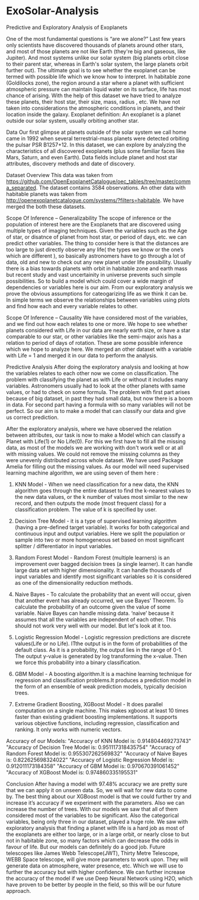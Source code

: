 # ExoSolar-Analysis
Predictive and Exploratory Analysis of Exoplanets

One of the most fundamental questions is “are we alone?” Last few years only scientists have
discovered thousands of planets around other stars, and most of those planets are not like Earth
(they're big and gaseous, like Jupiter). And most systems unlike our solar system (big planets orbit
close to their parent star, whereas in Earth's solar system, the large planets orbit further out).
The ultimate goal is to see whether the exoplanet can be termed with possible life which we know
how to interpret. In habitable zone (Goldilocks zone), the region around a star where a planet with
sufficient atmospheric pressure can maintain liquid water on its surface, life has most chance of
arising. With the help of this dataset we have tried to analyze these planets, their host star, their
size, mass, radius , etc. We have not taken into considerations the atmospheric conditions in
planets, and their location inside the galaxy.
Exoplanet definition: An exoplanet is a planet outside our solar system, usually orbiting another
star.

Data
Our first glimpse at planets outside of the solar system we call home came in 1992 when several
terrestrial-mass planets were detected orbiting the pulsar PSR B1257+12. In this dataset, we can
explore by analyzing the characteristics of all discovered exoplanets (plus some familiar faces like
Mars, Saturn, and even Earth). Data fields include planet and host star attributes, discovery
methods and date of discovery.

Dataset Overview
This data was taken from
https://github.com/OpenExoplanetCatalogue/oec_tables/tree/master/comma_separated. The
dataset contains 3584 observations. An other data with habitable planets was taken from
http://openexoplanetcatalogue.com/systems/?filters=habitable. We have merged the both
these datasets.

Scope Of Inference – Generalizability
The scope of inference or the population of interest here are the Exoplanets that are discovered
using multiple types of imaging techniques. Given the variables such as the Age of star, or
disatnce of planet from host star, or period of days, etc. we can predict other variables. The thing
to consider here is that the distances are too large to just directly observe any life( the types we
know or the one’s which are different ), so basically astronomers have to go through a lot of data,
old and new to check out any new planet under life possibility. Usually there is a bias towards
planets with orbit in habitable zone and earth mass but recent study and vast uncertainity in
universe prevents such simple possibilities. So to build a model which could cover a wide margin
of dependencies or variables here is our aim. From our exploratory analysis we prove the
obvious assumptions for cateogarizing life as we think it can be. In simple terms we observe the
relationships between variables using plots and find how each and every variable relates to other.

Scope Of Inference – Causality
We have considered most of the variables, and we find out how each relates to one or more. We
hope to see whether planets considered with Life in our data are nearly earth size, or have a star
comparable to our star, or other variables like the semi-major axis has a relation to period of days
of rotation. These are some possible inference which we hope to analyze here. We merged an other
dataset with a variable with Life = 1 and merged it in our data to perform the analysis.

Predictive Analysis
After doing the exploratory analysis and looking at how the variables relates to each other now
we come on classification. The problem with classifying the planet as with Life or without it
includes many variables. Astronomers usually had to look at the other planets with same values,
or had to check on some formula. The problem with first part arises because of big dataset, in
past they had small data, but now there is a boom in data. For second part having a formula with
so many variables will not be perfect. So our aim is to make a model that can classify our data
and give us correct prediction. 

After the exploratory analysis, where we have observed the relation between attributes, our task
is now to make a Model which can classify a Planet with Life(1) or No Life(0). For this we first
have to fill all the missing data, as most of the models we are working with don't work well or at
all with missing values. We could not remove the missing columns as they were unevenly
distributed across whole dataset. We have used Package Amelia for filling out the missing
values. As our model will need supervised learning machine algorithm, we are using seven of
them here :

1. KNN Model - When we need classification for a new data, the KNN algorithm goes through the
entire dataset to find the k-nearest values to the new data values, or the k number of values most
similar to the new record, and then outputs the mode (most frequent class) for a classification
problem. The value of k is specified by user.

2. Decision Tree Model - it is a type of supervised learning algorithm (having a pre-defined target
variable). It works for both categorical and continuous input and output variables. Here we split
the population or sample into two or more homogeneous set based on most significant splitter /
differentiator in input variables.

3. Random Forest Model - Random Forest (multiple learners) is an improvement over bagged
decision trees (a single learner). It can handle large data set with higher dimensionality. It can
handle thousands of input variables and identify most significant variables so it is considered as
one of the dimensionality reduction methods.

4. Naive Bayes - To calculate the probability that an event will occur, given that another event has
already occurred, we use Bayes’ Theorem. To calculate the probability of an outcome given the
value of some variable. Naive Bayes can handle missing data. ‘naive’ because it assumes that all
the variables are independent of each other. This should not work very well with our model. But
let's look at it too.

5. Logistic Regression Model - Logistic regression predictions are discrete values(Life or no Life).
ITthe output is in the form of probabilities of the default class. As it is a probability, the output
lies in the range of 0-1. The output y-value is generated by log transforming the x-value. Then
we force this probability into a binary classification.

6. GBM Model - A boosting algorithm.It is a machine learning technique for regression and
classification problems.It produces a prediction model in the form of an ensemble of weak
prediction models, typically decision trees.

7. Extreme Gradient Boosting, XGBoost Model - It does parallel computation on a single machine.
This makes xgboost at least 10 times faster than existing gradient boosting implementations. It
supports various objective functions, including regression, classification and ranking. It only
works with numeric vectors.

Accuracy of our Models:
"Accuracy of KNN Model is: 0.914804469273743"
"Accuracy of Decision Tree Model is: 0.951117318435754"
"Accuracy of Random Forest Model is: 0.955307262569832"
"Accuracy of Naive Bayes is: 0.822625698324022"
"Accuracy of Logistic Regression Model is: 0.912011173184358"
"Accuracy of GBM Model is: 0.970670391061452"
"Accuracy of XGBoost Model is: 0.974860335195531"

Conclusion
After having a model with 97.48% accuracy we are pretty sure that we can apply it on unseen
data. So, we will wait for new data to come by. The best thing about our XGBoost model is that
we could further try and increase it’s accuracy if we experiment with the parameters. Also we
can increase the number of trees.
With our models we saw that all of them considered most of the variables to be significant. Also
the categorical variables, being only three in our dataset, played a huge role. We saw with
exploratory analysis that finding a planet with life is a hard job as most of the exoplanets are
either too large, or in a large orbit, or nearly close to but not in habitable zone, so many factors
which can decrease the odds in favour of life. But our models can definitely do a good job.
Future telescopes like James Webb Telescope(JWT), Thirty Metre Telescope, WEBB Space
telescope, will give more parameters to work upon. They will generate data on atmosphere,
water presence, etc. Which we will use to further the accuracy but with higher confidence.
We can further increase the accuracy of the model if we use Deep Neural Network using H2O,
which have proven to be better by people in the field, so this will be our future approach.
